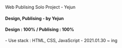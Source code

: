 ﻿ Web Publising Solo Project - Yejun
<h4>Design, Publising - by Yejun</h4>
<h4>Design : 100% / Publising : 100%</h4>
- Use stack : HTML, CSS, JavaScript
- 2021.01.30 ~ ing
